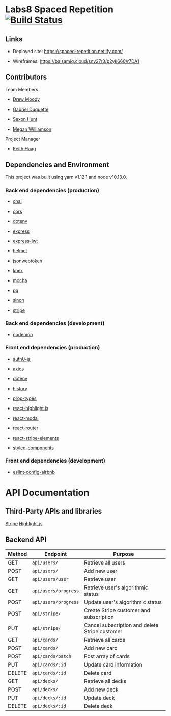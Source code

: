# Labs8 Spaced Repetition [![Build Status](https://travis-ci.com/Lambda-School-Labs/Labs8-SpacedRep.svg?branch=master)](https://travis-ci.com/Lambda-School-Labs/Labs8-SpacedRep)

## Links

- Deployed site: https://spaced-repetition.netlify.com/

- Wireframes: https://balsamiq.cloud/snv27r3/p2yk660/r7DA1

## Contributors

Team Members

- [Drew Moody](https://github.com/DrewMoody)

- [Gabriel Duquette](https://github.com/affordances)

- [Saxon Hunt](https://github.com/noxasaxon)

- [Megan Williamson](https://github.com/gooseandmegander)

Project Manager

- [Keith Haag](https://github.com/kkhaag)

## Dependencies and Environment

This project was built using yarn v1.12.1 and node v10.13.0.

### Back end dependencies (production)

- [chai](https://www.npmjs.com/package/chai)

- [cors](https://www.npmjs.com/package/cors)

- [dotenv](https://www.npmjs.com/package/dotenv)

- [express](https://www.npmjs.com/package/express)

- [express-jwt](https://www.npmjs.com/package/express-jwt)

- [helmet](https://www.npmjs.com/package/helmet)

- [jsonwebtoken](https://www.npmjs.com/package/jsonwebtoken)

- [knex](https://www.npmjs.com/package/knex)

- [mocha](https://www.npmjs.com/package/mocha)

- [pg](https://www.npmjs.com/package/pg)

- [sinon](https://www.npmjs.com/package/sinon)

- [stripe](https://www.npmjs.com/package/stripe)

### Back end dependencies (development)

- [nodemon](https://www.npmjs.com/package/nodemon)

### Front end dependencies (production)

- [auth0-js](https://www.npmjs.com/package/auth0-js)

- [axios](https://www.npmjs.com/package/axios)

- [dotenv](https://www.npmjs.com/package/dotenv)

- [history](https://www.npmjs.com/package/history)

- [prop-types](https://www.npmjs.com/package/prop-types)

- [react-highlight.js](https://www.npmjs.com/package/react-highlight.js)

- [react-modal](https://www.npmjs.com/package/react-modal)

- [react-router](https://www.npmjs.com/package/react-router)

- [react-stripe-elements](https://www.npmjs.com/package/react-stripe-elements)

- [styled-components](https://www.npmjs.com/package/styled-components)

### Front end dependencies (development)

- [eslint-config-airbnb](https://www.npmjs.com/package/eslint-config-airbnb)

# API Documentation

## Third-Party APIs and libraries

[Stripe](https://stripe.com/docs/api)
[Highlight.js](https://highlightjs.org/)

## Backend API

| Method | Endpoint             | Purpose                                        |
| ------ | -------------------- | ---------------------------------------------- |
| GET    | `api/users/`         | Retrieve all users                             |
| POST   | `api/users/`         | Add new user                                   |
| GET    | `api/users/user`     | Retrieve user                                  |
| GET    | `api/users/progress` | Retrieve user's algorithmic status             |
| POST   | `api/users/progress` | Update user's algorithmic status               |
| POST   | `api/stripe/`        | Create Stripe customer and subscription        |
| PUT    | `api/stripe/`        | Cancel subscription and delete Stripe customer |
| GET    | `api/cards/`         | Retrieve all cards                             |
| POST   | `api/cards/`         | Add new card                                   |
| POST   | `api/cards/batch`    | Post array of cards                            |
| PUT    | `api/cards/:id`      | Update card information                        |
| DELETE | `api/cards/:id`      | Delete card                                    |
| GET    | `api/decks/`         | Retrieve all decks                             |
| POST   | `api/decks/`         | Add new deck                                   |
| PUT    | `api/decks/:id`      | Update deck                                    |
| DELETE | `api/decks/:id`      | Delete deck                                    |
